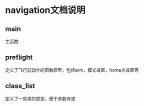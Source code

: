 # navigation文档说明

## main 
   主函数

## preflight
   定义了飞行前动作的函数原型，包括arm，模式设置，home点设置等
   
## class_list
   定义了一些类的原型，便于参数传递